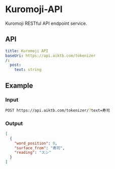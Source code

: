 # Kuromoji-API

Kuromoji RESTful API endpoint service.

## API

```yaml
title: Kuromoji API
baseUri: https://api.aiktb.com/tokenizer
/:
  post:
    text: string
```

## Example

### Input

```bash
POST https://api.aiktb.com/tokenizer/?text=寿司
```

### Output

```JSON
[
  {
    "word_position": 0,
    "surface_from": "寿司",
    "reading": "スシ"
  }
]
```